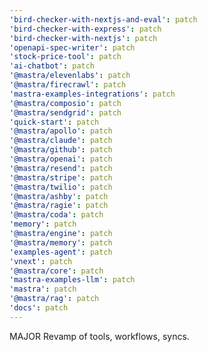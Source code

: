 ```yaml
---
'bird-checker-with-nextjs-and-eval': patch
'bird-checker-with-express': patch
'bird-checker-with-nextjs': patch
'openapi-spec-writer': patch
'stock-price-tool': patch
'ai-chatbot': patch
'@mastra/elevenlabs': patch
'@mastra/firecrawl': patch
'mastra-examples-integrations': patch
'@mastra/composio': patch
'@mastra/sendgrid': patch
'quick-start': patch
'@mastra/apollo': patch
'@mastra/claude': patch
'@mastra/github': patch
'@mastra/openai': patch
'@mastra/resend': patch
'@mastra/stripe': patch
'@mastra/twilio': patch
'@mastra/ashby': patch
'@mastra/ragie': patch
'@mastra/coda': patch
'memory': patch
'@mastra/engine': patch
'@mastra/memory': patch
'examples-agent': patch
'vnext': patch
'@mastra/core': patch
'mastra-examples-llm': patch
'mastra': patch
'@mastra/rag': patch
'docs': patch
---
```


MAJOR Revamp of tools, workflows, syncs.
